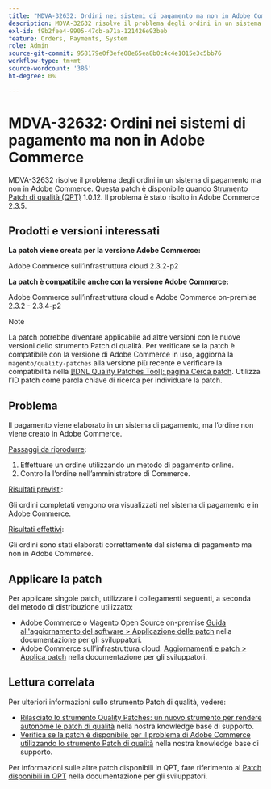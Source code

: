```yaml
---
title: "MDVA-32632: Ordini nei sistemi di pagamento ma non in Adobe Commerce"
description: MDVA-32632 risolve il problema degli ordini in un sistema di pagamento ma non in Adobe Commerce. Questa patch è disponibile quando è installato [Quality Patches Tool (QPT)](/help/announcements/adobe-commerce-announcements/magento-quality-patches-released-new-tool-to-self-serve-quality-patches.md) 1.0.12. Il problema è stato risolto in Adobe Commerce 2.3.5.
exl-id: f9b2fee4-9905-47cb-a71a-121426e93beb
feature: Orders, Payments, System
role: Admin
source-git-commit: 958179e0f3efe08e65ea8b0c4c4e1015e3c5bb76
workflow-type: tm+mt
source-wordcount: '386'
ht-degree: 0%

---
```


# MDVA-32632: Ordini nei sistemi di pagamento ma non in Adobe Commerce

MDVA-32632 risolve il problema degli ordini in un sistema di pagamento ma non in Adobe Commerce. Questa patch è disponibile quando [Strumento Patch di qualità (QPT)](/help/announcements/adobe-commerce-announcements/magento-quality-patches-released-new-tool-to-self-serve-quality-patches.md) 1.0.12. Il problema è stato risolto in Adobe Commerce 2.3.5.

## Prodotti e versioni interessati

**La patch viene creata per la versione Adobe Commerce:**

Adobe Commerce sull’infrastruttura cloud 2.3.2-p2

**La patch è compatibile anche con la versione Adobe Commerce:**

Adobe Commerce sull’infrastruttura cloud e Adobe Commerce on-premise 2.3.2 - 2.3.4-p2

>[!NOTE]
>
>La patch potrebbe diventare applicabile ad altre versioni con le nuove versioni dello strumento Patch di qualità. Per verificare se la patch è compatibile con la versione di Adobe Commerce in uso, aggiorna la `magento/quality-patches` alla versione più recente e verificare la compatibilità nella [[!DNL Quality Patches Tool]: pagina Cerca patch](https://devdocs.magento.com/quality-patches/tool.html#patch-grid). Utilizza l’ID patch come parola chiave di ricerca per individuare la patch.

## Problema

Il pagamento viene elaborato in un sistema di pagamento, ma l’ordine non viene creato in Adobe Commerce.

<u>Passaggi da riprodurre</u>:

1. Effettuare un ordine utilizzando un metodo di pagamento online.
1. Controlla l’ordine nell’amministratore di Commerce.

<u>Risultati previsti</u>:

Gli ordini completati vengono ora visualizzati nel sistema di pagamento e in Adobe Commerce.

<u>Risultati effettivi</u>:

Gli ordini sono stati elaborati correttamente dal sistema di pagamento ma non in Adobe Commerce.

## Applicare la patch

Per applicare singole patch, utilizzare i collegamenti seguenti, a seconda del metodo di distribuzione utilizzato:

* Adobe Commerce o Magento Open Source on-premise [Guida all&#39;aggiornamento del software > Applicazione delle patch](https://devdocs.magento.com/guides/v2.4/comp-mgr/patching/mqp.html) nella documentazione per gli sviluppatori.
* Adobe Commerce sull’infrastruttura cloud: [Aggiornamenti e patch > Applica patch](https://devdocs.magento.com/cloud/project/project-patch.html) nella documentazione per gli sviluppatori.

## Lettura correlata

Per ulteriori informazioni sullo strumento Patch di qualità, vedere:

* [Rilasciato lo strumento Quality Patches: un nuovo strumento per rendere autonome le patch di qualità](/help/announcements/adobe-commerce-announcements/magento-quality-patches-released-new-tool-to-self-serve-quality-patches.md) nella nostra knowledge base di supporto.
* [Verifica se la patch è disponibile per il problema di Adobe Commerce utilizzando lo strumento Patch di qualità](/help/support-tools/patches-available-in-qpt-tool/check-patch-for-magento-issue-with-magento-quality-patches.md) nella nostra knowledge base di supporto.

Per informazioni sulle altre patch disponibili in QPT, fare riferimento al [Patch disponibili in QPT](https://devdocs.magento.com/quality-patches/tool.html#patch-grid) nella documentazione per gli sviluppatori.
